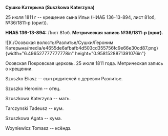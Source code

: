 **Сушко Катерына (Suszkowa Katerzyna)**

25 июля 1811 г -- крещение сына Ильи (НИАБ 136-13-894, лист 81об,
№36/1811-р (ориг)).

**НИАБ 136-13-894:** Лист 81об. **Метрическая запись №36/1811-р
(ориг).**

![](./Осовская волость/Разлитье/Сушки/Героним Катерына/media/e4655de6afbafb4d503cd355756fc9e66e30cd87.png){width="6.496527777777778in"
height="0.9581528871391076in"}

Осовская Покровская церковь. 25 июля 1811 года. Метрическая запись о
крещении.

Szuszko Eliasz -- сын родителей с деревни Разлитье.

Szuszko Heronim -- отец.

Szuszkowa Katerzyna -- мать.

Tarczynski Tadeusz -- кум.

Szuszkowa Agata -- кума.

Woyniewicz Tomasz -- ксёндз.
